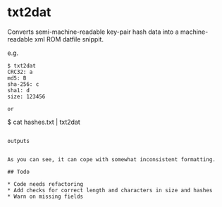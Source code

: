 # txt2dat
Converts semi-machine-readable key-pair hash data into a machine-readable xml ROM datfile snippit.


e.g.
```
$ txt2dat
CRC32: a
md5: B
sha-256: c
sha1: d
size: 123456

or

```
$ cat hashes.txt | txt2dat
```

outputs

```
<game><rom size="123456" crc="A" md5="B" sha1="D" sha256="C" /></game>
```

As you can see, it can cope with somewhat inconsistent formatting.

## Todo

* Code needs refactoring
* Add checks for correct length and characters in size and hashes
* Warn on missing fields
